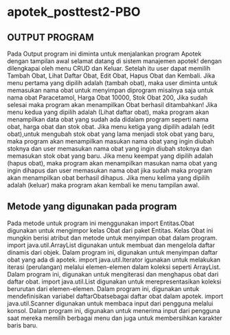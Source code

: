 # apotek_posttest2-PBO
## OUTPUT PROGRAM
Pada Output program ini diminta untuk menjalankan program Apotek dengan tampilan awal selamat datang di sistem manajemen apotek!
dengan dilengkapai oleh menu CRUD dan Keluar. Setelah itu user dapat memilih Tambah Obat, Lihat Daftar Obat, Edit Obat, Hapus Obat dan Kembali.
Jika menu pertama yang dipilih adalah (tambah obat), maka user diminta untuk memasukan nama obat untuk menyimpan diprogram misalnya saja untuk nama obat Paracetamol, Harga Obat 10000, Stok Obat 200, Jika sudah selesai maka program akan menampilkan Obat berhasil ditambahkan!
Jika menu kedua yang dipilih adalah (Lihat daftar obat), maka program akan menampilkan data obat yang sudah ada didalam program seperti nama obat, harga obat dan stok obat.
Jika menu ketiga yang dipilih adalah (edit obat),untuk mengubah stok obat yang lama menjadi stok obat yang baru, maka program akan menampilkan masukan nama obat yang ingin diubah stoknya dan user memasukan nama obat yang ingin diubah stoknya dan memasukan stok obat yang baru.
Jika menu keempat yang dipilih adalah (hapus obat), maka program akan menampilkan masukan nama obat yang ingin dihapus dan user memasukan nama obat jika sudah maka program akan menampilkan obat berhasil dihapus.
Jika menu kelima yang dipilih adalah (keluar) maka program akan kembali ke menu tampilan awal.

## Metode yang digunakan pada program
Pada metode untuk program ini menggunakan 
import Entitas.Obat digunakan untuk mengimpor kelas Obat dari paket Entitas. Kelas Obat ini mungkin berisi atribut dan metode untuk menyimpan obat dalam program.
import java.util.ArrayList digunakan untuk membuat dan mengelola daftar dinamis dari objek. Dalam program ini, digunakan untuk menyimpan daftar obat yang ada di apotek.
import java.util.Iterator igunakan untuk melakukan iterasi (perulangan) melalui elemen-elemen dalam koleksi seperti ArrayList. Dalam program ini, digunakan untuk mengiterasi dan menghapus obat dari daftar obat.
import java.util.List digunakan untuk merepresentasikan koleksi berurutan dari elemen-elemen. Dalam program ini, digunakan untuk mendefinisikan variabel daftarObatsebagai daftar obat dalam apotek.
import java.util.Scanner digunakan untuk membaca input dari pengguna melalui konsol. Dalam program ini, digunakan untuk menerima input dari pengguna saat mereka memilih berbagai menu dan juga untuk membersihkan karakter baris baru.
